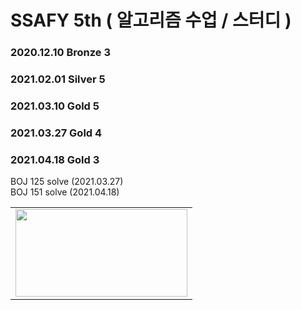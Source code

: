 # SSAFY 5th ( 알고리즘 수업 / 스터디 )
### 2020.12.10 Bronze 3
### 2021.02.01 Silver 5
### 2021.03.10 Gold 5
### 2021.03.27 Gold 4
### 2021.04.18 Gold 3

BOJ 125 solve (2021.03.27)<br>
BOJ 151 solve (2021.04.18)

<table>
  <tr>
    <td>
       <a href="https://solved.ac/rlatngur10"><img height="140px" width="275px" src="http://mazassumnida.wtf/api/v2/generate_badge?boj=rlatngur10" /></a>
    </td>
 </tr>
</table>

